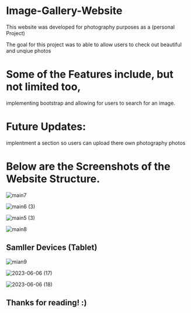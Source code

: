 # Image-Gallery-Website
This website was developed for photography purposes as a (personal Project)

The goal for this project was to able to allow users to check out beautiful and unqiue photos

# Some of the Features include, but not limited too, 
implementing bootstrap and allowing for users to search for an image. 

# Future Updates: 
implentment a section so users can upload there own photography photos

# Below are the Screenshots of the Website Structure.
![main7](https://github.com/DanielsWebDevelopment/Image-Gallery-Website/assets/129445203/9441e82c-bb61-42c6-9d81-8b3e407ad6dd)

![main6 (3)](https://github.com/DanielsWebDevelopment/Image-Gallery-Website/assets/129445203/80869cf6-b5bb-4724-9e9b-e8c5ad6dd6d4)

![main5 (3)](https://github.com/DanielsWebDevelopment/Image-Gallery-Website/assets/129445203/2717eda7-d826-4d16-81da-328c46ae23fe)

![main8](https://github.com/DanielsWebDevelopment/Image-Gallery-Website/assets/129445203/9a864a62-4597-45de-97b9-1e422c712b47)

## Samller Devices (Tablet)
![mian9](https://github.com/DanielsWebDevelopment/Image-Gallery-Website/assets/129445203/3f1af3b4-fe1d-471b-a745-41f866e8c475)

![2023-06-06 (17)](https://github.com/DanielsWebDevelopment/Image-Gallery-Website/assets/129445203/5460720c-7f28-469d-81b4-362011babba9)

![2023-06-06 (18)](https://github.com/DanielsWebDevelopment/Image-Gallery-Website/assets/129445203/680f0a51-2f04-42ab-8398-7cd4af8bd60b)
## Thanks for reading! :) 
